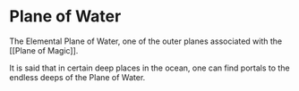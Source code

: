 # Plane of Water

The Elemental Plane of Water, one of the outer planes associated with the [[Plane of Magic]].

It is said that in certain deep places in the ocean, one can find portals to the endless deeps of the Plane of Water.